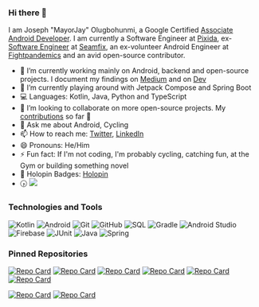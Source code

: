 ### Hi there 👋
I am Joseph "MayorJay" Olugbohunmi, a Google Certified [Associate Android Developer](https://bit.ly/JO-AAD). I am currently a Software Engineer at [Pixida](https://github.com/Pixida), ex-[Software Engineer](https://github.com/sfxjolugbohunmi) at [Seamfix](https://github.com/seamfix/), an ex-volunteer Android Engineer at [Fightpandemics](https://github.com/fightpandemics) and an avid open-source contributor.

- 🔭 I’m currently working mainly on Android, backend and open-source projects. I document my findings on [Medium](https://olugbohunmijoseph.medium.com/) and on [Dev](https://dev.to/mayorjay)
- 🌱 I’m currently playing around with Jetpack Compose and Spring Boot
- 💻 Languages: Kotlin, Java, Python and TypeScript
- 👯 I’m looking to collaborate on more open-source projects. My [contributions](https://gist.github.com/mayorJAY/84e687715857f4cb3f5e1ce46fe5e6fa) so far 🚀
- 💬 Ask me about Android, Cycling
- 📫 How to reach me: [Twitter](https://twitter.com/mayorjay1), [LinkedIn](https://www.linkedin.com/in/joseph-olugbohunmi/)
- 😄 Pronouns: He/Him
- ⚡ Fun fact: If I'm not coding, I'm probably cycling, catching fun, at the Gym or building something novel
- 🎱 Holopin Badges: [Holopin](https://www.holopin.io/@mayorjay#badges)
- 🕟 ![](https://komarev.com/ghpvc/?username=mayorjay&label=Profile+Views&style=flat-square)

### Technologies and Tools
  ![Kotlin](https://img.shields.io/badge/-Kotlin-333333?style=flat&logo=kotlin)
  ![Android](https://img.shields.io/badge/-Android-333333?style=flat&logo=android)
  ![Git](https://img.shields.io/badge/-Git-05122A?style=flat&logo=git)
  ![GitHub](https://img.shields.io/badge/-GitHub-05122A?style=flat&logo=github)
  ![SQL](https://img.shields.io/badge/-SQL-05122A?style=flat&logo=mysql)
  ![Gradle](https://img.shields.io/badge/-Gradle-05122A?style=flat&logo=gradle)
  ![Android Studio](https://img.shields.io/badge/-Android%20Studio-05122A?style=flat&logo=android-studio)
  ![Firebase](https://img.shields.io/badge/-Firebase-333333?style=flat&logo=firebase)
  ![JUnit](https://img.shields.io/badge/-JUnit-333333?style=flat&logo=junit)
  ![Java](https://img.shields.io/badge/-Java-333333?style=flat&logo=java)
  ![Spring](https://img.shields.io/badge/-Spring-333333?style=flat&logo=spring)

### Pinned Repositories
[![Repo Card](https://github-readme-stats.vercel.app/api/pin/?username=mayorjay&repo=StackOverflow-Community-Version&description_lines_count=3)](https://github.com/mayorJAY/StackOverflow-Community-Version)
[![Repo Card](https://github-readme-stats.vercel.app/api/pin/?username=mayorjay&repo=HolidayInfo&description_lines_count=3)](https://github.com/mayorJAY/HolidayInfo)
[![Repo Card](https://github-readme-stats.vercel.app/api/pin/?username=mayorjay&repo=novu-java&description_lines_count=3)](https://github.com/novuhq/novu-java)
[![Repo Card](https://github-readme-stats.vercel.app/api/pin/?username=novuhq&repo=novu-kotlin&description_lines_count=3)](https://github.com/novuhq/novu-kotlin)
[![Repo Card](https://github-readme-stats.vercel.app/api/pin/?username=mayorjay&repo=HelloCompose&description_lines_count=3)](https://github.com/mayorJAY/HelloCompose)
[![Repo Card](https://github-readme-stats.vercel.app/api/pin/?username=mayorjay&repo=BasicStateCompose&description_lines_count=3)](https://github.com/mayorJAY/BasicStateCompose)


[![Repo Card](https://github-readme-stats.vercel.app/api/pin/?username=mayorjay&repo=pet-api-service&description_lines_count=3)](https://github.com/mayorJAY/pet-api-service)
[![Repo Card](https://github-readme-stats.vercel.app/api/pin/?username=enyason&repo=replicate-kotlin&description_lines_count=3)](https://github.com/enyason/replicate-kotlin)
